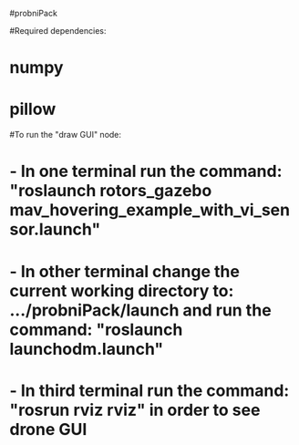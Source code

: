 #probniPack

#Required dependencies:
#	numpy
#	pillow

#To run the "draw GUI" node:
#	- In one terminal run the command: "roslaunch rotors_gazebo mav_hovering_example_with_vi_sensor.launch"
#	- In other terminal change the current working directory to: .../probniPack/launch and run the command: "roslaunch launchodm.launch"
#	- In third terminal run the command: "rosrun rviz rviz" in order to see drone GUI
	
